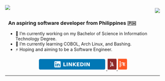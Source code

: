 <div style="display: flex; justify-content: space-between; align-items: flex-start; text-align: center;">
    <img src="https://readme-typing-svg.herokuapp.com?font=Oswald&pause=1000&color=BCFF00FF&size=33&center=false&vCenter=true&width=500&height=35&lines=Hey+there!;+I'm+Justine+Bautista;" style="margin-bottom: 10px;" />
    <img align="right" src="https://visitor-badge.laobi.icu/badge?page_id=AgustinUno.AgustinUno" style="margin-top: 10px;" />
</div>
<div style="text-align: left; padding-left: 10px;">
    <h3>An aspiring software developer from Philippines 🇵🇭</h3>
    <ul>
        <li>🔭 I’m currently working on my Bachelor of Science in Information Technology Degree.</li>
        <li>🌱 I’m currently learning COBOL, Arch Linux, and Bashing.</li>
        <li>⚡ Hoping and aiming to be a Software Engineer.</li>
    </ul>
</div>
<div align="center">
  <a href="https://linkedin.com/in/pedro-sales-muniz" target="_blank">
    <img src="LinkedIn_icon.png" style="height: 40px;  ">
  </a>
  
  <a href="https://linkedin.com/in/pedro-sales-muniz" target="_blank">
    <img src="Mail_icon.png" alt="Mail" style="height: 40px;; max-width: 30px;">
  </a>
  
  <a href="https://linkedin.com/in/pedro-sales-muniz" target="_blank">
    <img src="Port_icon.png" alt="Portfolio" style="height: 40px; max-width: 30px;">
  </a>
</div>

 <hr/>




